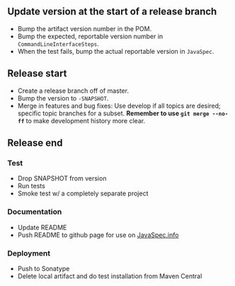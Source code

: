 ## Update version at the start of a release branch

- Bump the artifact version number in the POM.
- Bump the expected, reportable version number in `CommandLineInterfaceSteps`.
- When the test fails, bump the actual reportable version in `JavaSpec`.

## Release start

- Create a release branch off of master.
- Bump the version to `-SNAPSHOT`.
- Merge in features and bug fixes: Use develop if all topics are desired; specific topic branches for a subset.
  **Remember to use `git merge --no-ff`** to make development history more clear.

## Release end
### Test

- Drop SNAPSHOT from version
- Run tests
- Smoke test w/ a completely separate project

### Documentation

- Update README
- Push README to github page for use on [JavaSpec.info](http://javaspec.info)

### Deployment

- Push to Sonatype
- Delete local artifact and do test installation from Maven Central
